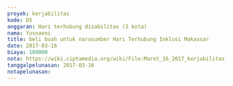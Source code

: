 ```yaml
---
proyek: kerjabilitas
kode: D5
anggaran: Hari terhubung disabilitas (3 kota)
nama: Yusnaeni
title: beli buah untuk narasumber Hari Terhubung Inklusi Makassar
date: 2017-03-16
biaya: 109000
nota: https://wiki.ciptamedia.org/wiki/File:Maret_16_2017_kerjabilitas_D5_beli_buah_neni.jpg
tanggalpelunasan: 2017-03-16
notapelunasan:
---
```

